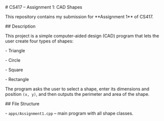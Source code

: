 \# CS417 – Assignment 1: CAD Shapes



This repository contains my submission for \*\*Assignment 1\*\* of CS417.



\## Description

This project is a simple computer-aided design (CAD) program that lets the user create four types of shapes:

\- Triangle

\- Circle

\- Square

\- Rectangle



The program asks the user to select a shape, enter its dimensions and position `(x, y)`, and then outputs the perimeter and area of the shape.



\## File Structure

\- `apps/Assignment1.cpp` – main program with all shape classes.






